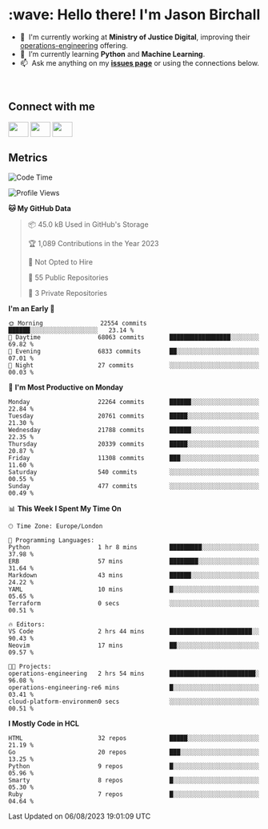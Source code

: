 <h1 align="left" id="jason-title">:wave: Hello there! I'm Jason Birchall</h1>

- :office: &nbsp;I'm currently working at **Ministry of Justice Digital**, improving their [operations-engineering](https://github.com/ministryofjustice/operations-engineering) offering.
- :seedling: &nbsp;I’m currently learning **Python** and **Machine Learning**.
- :mailbox: &nbsp;Ask me anything on my **[issues page]** or using the connections below.


<br>

<h2>Connect with me</h2>
<p>
<a href="https://twitter.com/jsonBirchall" target="blank"><img align="center" src="https://cdn.jsdelivr.net/npm/simple-icons@3.0.1/icons/twitter.svg" alt="" height="30" width="40" /></a>
<a href="https://keybase.io/json0" target="blank"><img align="center" src="https://cdn.jsdelivr.net/npm/simple-icons@3.0.1/icons/keybase.svg" alt="" height="30" width="40" /></a>
<a href="https://www.reddit.com/user/kakorate" target="blank"><img align="center" src="https://cdn.jsdelivr.net/npm/simple-icons@3.0.1/icons/reddit.svg" alt="" height="30" width="40" /></a>
</p>

<h2>Metrics</h2>

<!--START_SECTION:waka-->
![Code Time](http://img.shields.io/badge/Code%20Time-1%2C156%20hrs%2051%20mins-blue)

![Profile Views](http://img.shields.io/badge/Profile%20Views-6-blue)

**🐱 My GitHub Data** 

> 📦 45.0 kB Used in GitHub's Storage 
 > 
> 🏆 1,089 Contributions in the Year 2023
 > 
> 🚫 Not Opted to Hire
 > 
> 📜 55 Public Repositories 
 > 
> 🔑 3 Private Repositories 
 > 
**I'm an Early 🐤** 

```text
🌞 Morning                22554 commits       ██████░░░░░░░░░░░░░░░░░░░   23.14 % 
🌆 Daytime                68063 commits       █████████████████░░░░░░░░   69.82 % 
🌃 Evening                6833 commits        ██░░░░░░░░░░░░░░░░░░░░░░░   07.01 % 
🌙 Night                  27 commits          ░░░░░░░░░░░░░░░░░░░░░░░░░   00.03 % 
```
📅 **I'm Most Productive on Monday** 

```text
Monday                   22264 commits       ██████░░░░░░░░░░░░░░░░░░░   22.84 % 
Tuesday                  20761 commits       █████░░░░░░░░░░░░░░░░░░░░   21.30 % 
Wednesday                21788 commits       ██████░░░░░░░░░░░░░░░░░░░   22.35 % 
Thursday                 20339 commits       █████░░░░░░░░░░░░░░░░░░░░   20.87 % 
Friday                   11308 commits       ███░░░░░░░░░░░░░░░░░░░░░░   11.60 % 
Saturday                 540 commits         ░░░░░░░░░░░░░░░░░░░░░░░░░   00.55 % 
Sunday                   477 commits         ░░░░░░░░░░░░░░░░░░░░░░░░░   00.49 % 
```


📊 **This Week I Spent My Time On** 

```text
🕑︎ Time Zone: Europe/London

💬 Programming Languages: 
Python                   1 hr 8 mins         █████████░░░░░░░░░░░░░░░░   37.98 % 
ERB                      57 mins             ████████░░░░░░░░░░░░░░░░░   31.64 % 
Markdown                 43 mins             ██████░░░░░░░░░░░░░░░░░░░   24.22 % 
YAML                     10 mins             █░░░░░░░░░░░░░░░░░░░░░░░░   05.65 % 
Terraform                0 secs              ░░░░░░░░░░░░░░░░░░░░░░░░░   00.51 % 

🔥 Editors: 
VS Code                  2 hrs 44 mins       ███████████████████████░░   90.43 % 
Neovim                   17 mins             ██░░░░░░░░░░░░░░░░░░░░░░░   09.57 % 

🐱‍💻 Projects: 
operations-engineering   2 hrs 54 mins       ████████████████████████░   96.08 % 
operations-engineering-re6 mins              █░░░░░░░░░░░░░░░░░░░░░░░░   03.41 % 
cloud-platform-environmen0 secs              ░░░░░░░░░░░░░░░░░░░░░░░░░   00.51 % 
```

**I Mostly Code in HCL** 

```text
HTML                     32 repos            █████░░░░░░░░░░░░░░░░░░░░   21.19 % 
Go                       20 repos            ███░░░░░░░░░░░░░░░░░░░░░░   13.25 % 
Python                   9 repos             █░░░░░░░░░░░░░░░░░░░░░░░░   05.96 % 
Smarty                   8 repos             █░░░░░░░░░░░░░░░░░░░░░░░░   05.30 % 
Ruby                     7 repos             █░░░░░░░░░░░░░░░░░░░░░░░░   04.64 % 
```




 Last Updated on 06/08/2023 19:01:09 UTC
<!--END_SECTION:waka-->

<!-- links -->

[issues page]: https://github.com/jasonBirchall/jasonBirchall/issues "jasonBirchall/issues"
